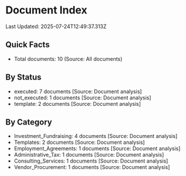 # Document Index
Last Updated: 2025-07-24T12:49:37.313Z

## Quick Facts
- Total documents: 10 (Source: All documents)

## By Status
- executed: 7 documents [Source: Document analysis]
- not_executed: 1 documents [Source: Document analysis]
- template: 2 documents [Source: Document analysis]

## By Category
- Investment_Fundraising: 4 documents [Source: Document analysis]
- Templates: 2 documents [Source: Document analysis]
- Employment_Agreements: 1 documents [Source: Document analysis]
- Administrative_Tax: 1 documents [Source: Document analysis]
- Consulting_Services: 1 documents [Source: Document analysis]
- Vendor_Procurement: 1 documents [Source: Document analysis]

